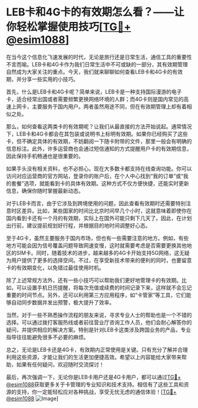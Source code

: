 # LEB卡和4G卡的有效期怎么看？——让你轻松掌握使用技巧[[TG💪+ @esim1088](https://t.me/s/esim1088)]

在当今这个信息化飞速发展的时代，无论是旅行还是日常生活，通信工具的重要性不言而喻。LEB卡和4G卡作为我们日常生活中不可或缺的一部分，其有效期管理自然成为大家关注的重点。今天，我们就来聊聊如何查看LEB卡和4G卡的有效期，并分享一些实用的小技巧。

首先，什么是LEB卡和4G卡呢？简单来说，LEB卡是一种支持国际漫游的电子卡，适合经常出国或者需要频繁更换网络环境的人群；而4G卡则是国内常见的高速上网卡，主要服务于国内用户。两者虽然用途不同，但在有效期管理上却有着相似之处。

那么，如何查看这两类卡的有效期呢？让我们从最直接的方法开始说起。通常情况下，LEB卡和4G卡都会在其包装或说明书上标明有效期。如果你已经购买了这些卡，但不确定具体的有效期，不妨翻阅一下随卡附带的文件，那里一般会有明确的信息标注。此外，许多运营商也会通过短信通知的方式提醒用户卡的有效期信息，因此保持手机畅通也是很重要的。

如果手头没有相关资料，也不必担心。现在大多数卡都支持在线查询功能。你可以访问对应运营商的官方网站，登录你的账户后，在个人中心找到“我的订单”或“我的套餐”选项，就能看到卡的具体有效期。这种方式不仅方便快捷，还能实时更新信息，确保你随时掌握最新动态。

对于LEB卡而言，由于它涉及到跨境使用的问题，因此查看有效期时还需要特别注意时区差异。比如，某些国家的时间比北京时间早几个小时，这就意味着即使你在国内看到卡还有一个月的有效期，实际上在国外可能只剩下几天了。因此，在计划出行前，建议提前规划好行程，并根据目的地时间调整好心态。

至于4G卡，虽然主要服务于国内市场，但也有一些需要注意的地方。例如，有些地方可能会因为信号覆盖问题导致网速变慢，这时就需要考虑是否需要更换其他地区的SIM卡。同时，随着技术的进步，越来越多的4G卡开始支持5G网络，这无疑为用户提供了更多的选择空间。不过，在享受新技术带来的便利的同时，也要留意卡的有效期变化，以免错过最佳使用时机。

除了上述常规方法外，还有一些小技巧可以帮助我们更好地管理卡的有效期。比如，可以设置手机日历提醒，将每次充值或续费的时间记录下来，这样就不会忘记重要的时间节点。另外，还可以利用第三方应用程序，如“卡管家”等工具，它们能够自动同步数据并发出预警，极大提升了效率。

当然，对于一些不熟悉操作流程的朋友来说，寻求专业人士的帮助也是一个不错的选择。可以通过拨打客服热线或者前往营业厅咨询工作人员，他们会耐心解答你的疑问，并提供相应的解决方案。特别是针对LEB卡这类涉及跨国业务的产品，专业指导往往能避免很多不必要的麻烦。

总之，无论是LEB卡还是4G卡，有效期内正常使用是关键。只有充分了解并合理利用这些资源，才能让我们的生活更加便捷高效。希望以上内容能给大家带来帮助，如果有任何疑问，欢迎随时交流探讨！

最后，再次强调一下，无论你是LEB卡用户还是4G卡用户，都可以通过[TG💪+ @esim1088](https://t.me/s/esim1088)获取更多关于卡管理的专业知识和技术支持。相信有了这些工具和资源的支持，你一定能轻松应对各种挑战，享受无忧无虑的通信体验！[[TG💪+ @esim1088](https://t.me/s/esim1088) ![Image](https://i.postimg.cc/4NQfJmqS/Snipaste-2025-05-13-00-14-12.png)]
